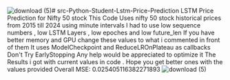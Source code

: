 ![download (5)](https://github.com/user-attachments/assets/e4be3243-e98e-4dad-a5e7-2f3883cf2982)# src-Python-Student-Lstm-Price-Prediction
LSTM Price Prediction for Nifty 50 stock 
This Code Uses nifty 50 stock historical prices from 2015 till 2024 using minute intervals
I had to use low sequence numbers , low LSTM Layers , low epoches and low future_len 
If you have better memory and GPU change these values to what i commented in front of them
It uses ModelCheckpoint and ReduceLROnPlateau as callbacks
Don't Try EarlyStopping 
Any help would be appreciated to optimize it
The Results i got with current values in code . Hope you get better ones with the values provided
Overall MSE: 0.025405116382271893
![download (5)](https://github.com/user-attachments/assets/246329ef-b200-4b41-b95b-eb682b92f431)

